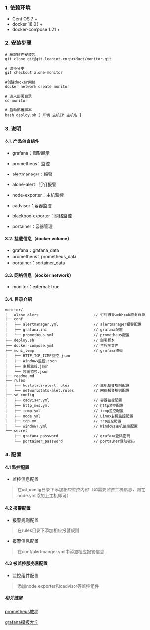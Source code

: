 ### 1. 依赖环境

- Cent OS 7 +
- docker 18.03 +
- docker-compose 1.21 +

### 2. 安装步骤

```shell
# 获取软件安装包
git clone git@git.leaniot.cn:product/monitor.git

# 切换分支
git checkout alone-monitor

#创建docker网络
docker network create monitor

# 进入部署目录
cd monitor

# 启动部署脚本
bash deploy.sh [ 环境 主机IP 主机名 ]
```

### 3. 说明

#### 3.1. 产品包含组件

- grafana：图形展示

- prometheus：监控

- alertmanager：报警

- alone-alert：钉钉报警

- node-exporter：主机监控

- cadvisor：容器监控

- blackbox-exporter：网络监控

- portainer：容器管理

#### 3.2. 挂载信息（docker volume）

- grafana：grafana_data
- prometheus：prometheus_data
- portainer：portainer_data

#### 3.3. 网络信息（docker network）

- monitor：external: true

#### 3.4. 目录介绍

```
monitor/
├── alone-alert                         // 钉钉报警webhook服务目录
├── conf
│   ├── alertmanager.yml				// alertmanager报警配置
│   ├── grafana.ini						// grafana配置
│   └── prometheus.yml					// prometheus配置
├── deploy.sh							// 部署脚本
├── docker-compose.yml					// 主程序文件
├── moni_temp							// grafana模板
│   ├── HTTP_TCP_ICMP监控.json
│   ├── Windows监控.json
│   ├── 主机监控.json
│   └── 容器监控.json
├── readme.md
├── rules
│   ├── hoststats-alert.rules			// 主机报警规则配置	
│   └── networkstats-alet.rules			// 网络报警规则配置
├── sd_config
│   ├── cadvisor.yml					// 容器监控配置
│   ├── http_mos.yml					// http监控配置
│   ├── icmp.yml						// icmp监控配置
│   ├── node.yml						// Linux主机监控配置
│   ├── tcp.yml							// tcp监控配置
│   └── windows.yml						// Windows主机监控配置
└── secret
    ├── grafana_password				// grafana登陆密码
    └── portainer_password				// portainer登陆密码
```

### 4. 配置

#### 4.1 监控配置

- 监控信息配置

> 在sd_config目录下添加相应监控内容（如需要监控主机信息，则在node.yml添加上主机即可）

#### 4.2 报警配置

- 报警规则配置

>在rules目录下添加相应报警规则

- 报警信息配置

>在conf/alertmanger.yml中添加相应报警信息

#### 4.3 被监控服务器配置

- 监控组件配置

>添加node_exporter和cadvisor等监控组件

##### 相关链接

[prometheus教程](https://github.com/yunlzheng/prometheus-book)

[grafana模板大全](https://grafana.com/grafana/dashboards?orderBy=name&direction=asc)

